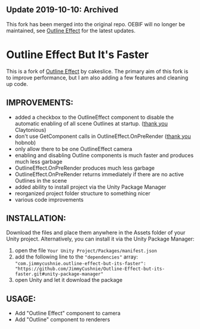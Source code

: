 ## Update 2019-10-10: Archived

This fork has been merged into the original repo. OEBIF will no longer be maintained, see [Outline Effect](https://github.com/cakeslice/Outline-Effect) for the latest updates.

Outline Effect But It's Faster
======================
This is a fork of [Outline Effect](https://github.com/cakeslice/Outline-Effect) by cakeslice. The primary aim of this fork is to improve performance, but I am also adding a few features and cleaning up code.

IMPROVEMENTS:
------------
* added a checkbox to the OutlineEffect component to disable the automatic enabling of all scene Outlines at startup. ([thank you](https://github.com/cakeslice/Outline-Effect/pull/30) Claytonious)
* don't use GetComponent calls in OutlineEffect.OnPreRender ([thank you](https://github.com/cakeslice/Outline-Effect/pull/38) hobnob)
* only allow there to be one OutlineEffect camera
* enabling and disabling Outline components is much faster and produces much less garbage
* OutlineEffect.OnPreRender produces much less garbage
* OutlineEffect.OnPreRender returns immediately if there are no active Outlines in the scene
* added ability to install project via the Unity Package Manager
* reorganized project folder structure to something nicer
* various code improvements

INSTALLATION:
------------
Download the files and place them anywhere in the Assets folder of your Unity project. Alternatively, you can install it via the Unity Package Manager:

1. open the file `Your Unity Project/Packages/manifest.json`
2. add the following line to the `"dependencies"` array: `"com.jimmycushnie.outline-effect-but-its-faster": "https://github.com/JimmyCushnie/Outline-Effect-but-its-faster.git#unity-package-manager"`
3. open Unity and let it download the package

USAGE:
------------
* Add "Outline Effect" component to camera
* Add "Outline" component to renderers
